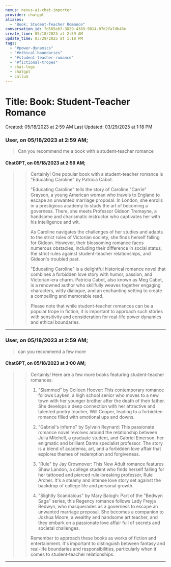 ```yaml
---
nexus: nexus-ai-chat-importer
provider: chatgpt
aliases:
  - "Book: Student-Teacher Romance"
conversation_id: fd565eb7-3829-4389-9014-07d2fa7db48e
create_time: 05/18/2023 at 2:59 AM
update_time: 03/29/2025 at 1:18 PM
tags:
  - "#power-dynamics"
  - "#ethical-boundaries"
  - "#student-teacher-romance"
  - "#fictional-tropes"
  - chat-logs
  - chatgpt
  - callum
---
```


# Title: Book: Student-Teacher Romance

Created: 05/18/2023 at 2:59 AM
Last Updated: 03/29/2025 at 1:18 PM


### User, on 05/18/2023 at 2:59 AM;
> Can you recommend me a book with a student-teacher romance
<!-- UID: aaa221ee-f220-4bc5-8b5c-2b006c95a28b -->


#### ChatGPT, on 05/18/2023 at 2:59 AM;
>> Certainly! One popular book with a student-teacher romance is "Educating Caroline" by Patricia Cabot. 
>> 
>> "Educating Caroline" tells the story of Caroline "Carrie" Grayson, a young American woman who travels to England to escape an unwanted marriage proposal. In London, she enrolls in a prestigious academy to study the art of becoming a governess. There, she meets Professor Gideon Tremayne, a handsome and charismatic instructor who captivates her with his intelligence and wit.
>> 
>> As Caroline navigates the challenges of her studies and adapts to the strict rules of Victorian society, she finds herself falling for Gideon. However, their blossoming romance faces numerous obstacles, including their difference in social status, the strict rules against student-teacher relationships, and Gideon's troubled past.
>> 
>> "Educating Caroline" is a delightful historical romance novel that combines a forbidden love story with humor, passion, and Victorian-era charm. Patricia Cabot, also known as Meg Cabot, is a renowned author who skillfully weaves together engaging characters, witty dialogue, and an enchanting setting to create a compelling and memorable read.
>> 
>> Please note that while student-teacher romances can be a popular trope in fiction, it is important to approach such stories with sensitivity and consideration for real-life power dynamics and ethical boundaries.
<!-- UID: 3524edd2-7f9c-4fb3-a9d9-4af60b441da8 -->

---


### User, on 05/18/2023 at 2:59 AM;
> can you recommend a few more
<!-- UID: aaa26ce5-8d8e-4379-9e94-836419db6bd4 -->


#### ChatGPT, on 05/18/2023 at 3:00 AM;
>> Certainly! Here are a few more books featuring student-teacher romances:
>> 
>> 1. "Slammed" by Colleen Hoover: This contemporary romance follows Layken, a high school senior who moves to a new town with her younger brother after the death of their father. She develops a deep connection with her attractive and talented poetry teacher, Will Cooper, leading to a forbidden romance filled with emotional ups and downs.
>> 
>> 2. "Gabriel's Inferno" by Sylvain Reynard: This passionate romance novel revolves around the relationship between Julia Mitchell, a graduate student, and Gabriel Emerson, her enigmatic and brilliant Dante specialist professor. The story is a blend of academia, art, and a forbidden love affair that explores themes of redemption and forgiveness.
>> 
>> 3. "Rule" by Jay Crownover: This New Adult romance features Shaw Landon, a college student who finds herself falling for her tattooed and pierced rule-breaking professor, Rule Archer. It's a steamy and intense love story set against the backdrop of college life and personal growth.
>> 
>> 4. "Slightly Scandalous" by Mary Balogh: Part of the "Bedwyn Saga" series, this Regency romance follows Lady Freyja Bedwyn, who masquerades as a governess to escape an unwanted marriage proposal. She becomes a companion to Joshua Moore, a wealthy and handsome art teacher, and they embark on a passionate love affair full of secrets and societal challenges.
>> 
>> Remember to approach these books as works of fiction and entertainment. It's important to distinguish between fantasy and real-life boundaries and responsibilities, particularly when it comes to student-teacher relationships.
<!-- UID: 9e3934a8-e0dc-439c-918c-960275af1c91 -->

---


